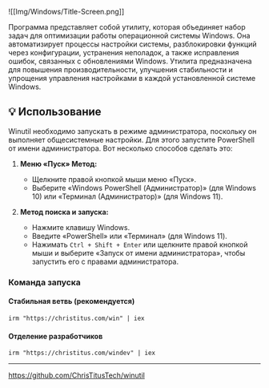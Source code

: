 
![[Img/Windows/Title-Screen.png]]

Программа представляет собой утилиту, которая объединяет набор задач для оптимизации работы операционной системы Windows. Она автоматизирует процессы настройки системы, разблокировки функций через конфигурации, устранения неполадок, а также исправления ошибок, связанных с обновлениями Windows. Утилита предназначена для повышения производительности, улучшения стабильности и упрощения управления настройками в каждой установленной системе Windows.

## 💡 Использование

Winutil необходимо запускать в режиме администратора, поскольку он выполняет общесистемные настройки. Для этого запустите PowerShell от имени администратора. Вот несколько способов сделать это:

1. **Меню «Пуск» Метод:**
    
    - Щелкните правой кнопкой мыши меню «Пуск».
    - Выберите «Windows PowerShell (Администратор)» (для Windows 10) или «Терминал (Администратор)» (для Windows 11).
    
2. **Метод поиска и запуска:**
    
    - Нажмите клавишу Windows.
    - Введите «PowerShell» или «Терминал» (для Windows 11).
    - Нажимать `Ctrl + Shift + Enter` или щелкните правой кнопкой мыши и выберите «Запуск от имени администратора», чтобы запустить его с правами администратора.

### Команда запуска

#### Стабильная ветвь (рекомендуется)

```
irm "https://christitus.com/win" | iex
```

#### Отделение разработчиков

```
irm "https://christitus.com/windev" | iex
```

---

https://github.com/ChrisTitusTech/winutil